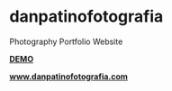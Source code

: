 # danpatinofotografia
Photography Portfolio Website

<a href="https://eriksenlezama.github.io/danpatinofotografia/inizio" target="_blank"><strong>DEMO</strong></a>

<a href="https://eriksenlezama.github.io/danpatinofotografia/inizio" target="_blank"><strong>www.danpatinofotografia.com</strong></a>
